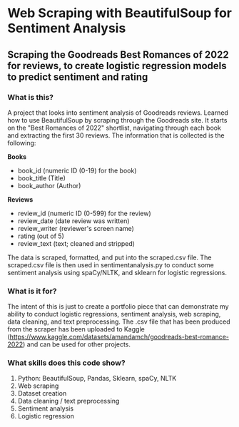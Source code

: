 # Web Scraping with BeautifulSoup for Sentiment Analysis
## Scraping the Goodreads Best Romances of 2022 for reviews, to create logistic regression models to predict sentiment and rating

### What is this?
A project that looks into sentiment analysis of Goodreads reviews. Learned how to use BeautifulSoup by scraping through the Goodreads site. It starts on the "Best Romances of 2022" shortlist, navigating through each book and extracting the first 30 reviews. The information that is collected is the following:

**Books**
- book_id (numeric ID (0-19) for the book)
- book_title (Title)
- book_author (Author)

**Reviews**
- review_id (numeric ID (0-599) for the review)
- review_date (date review was written)
- review_writer (reviewer's screen name)
- rating (out of 5)
- review_text (text; cleaned and stripped)

The data is scraped, formatted, and put into the scraped.csv file. The scraped.csv file is then used in sentimentanalysis.py to conduct some sentiment analysis using spaCy/NLTK, and sklearn for logistic regressions.

### What is it for?
The intent of this is just to create a portfolio piece that can demonstrate my ability to conduct logistic regressions, sentiment analysis, web scraping, data cleaning, and text preprocessing. The .csv file that has been produced from the scraper has been uploaded to Kaggle (https://www.kaggle.com/datasets/amandamch/goodreads-best-romance-2022) and can be used for other projects.

### What skills does this code show?
1. Python: BeautifulSoup, Pandas, Sklearn, spaCy, NLTK
2. Web scraping
3. Dataset creation
4. Data cleaning / text preprocessing
5. Sentiment analysis
6. Logistic regression
